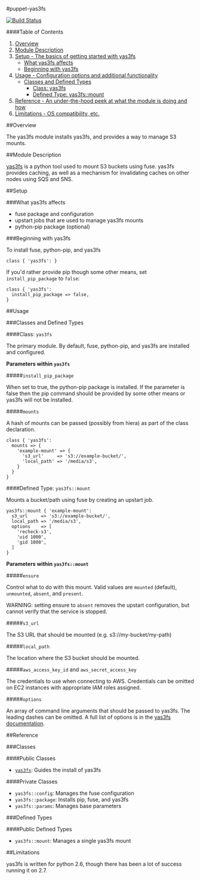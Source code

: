 #puppet-yas3fs

[![Build Status](https://travis-ci.org/pcfens/puppet-yas3fs.png?branch=master)](https://travis-ci.org/pcfens/puppet-yas3fs)

####Table of Contents

1. [Overview](#overview)
2. [Module Description](#module-description)
3. [Setup - The basics of getting started with yas3fs](#setup)
    * [What yas3fs affects](#what-yas3fs-affects)
    * [Beginning with yas3fs](#beginning-with-yas3fs)
4. [Usage - Configuration options and additional functionality](#usage)
    * [Classes and Defined Types](#classes-and-defined-types)
        * [Class: yas3fs](#class-yas3fs)
        * [Defined Type: yas3fs::mount](#defined-type-yas3fs)
5. [Reference - An under-the-hood peek at what the module is doing and how](#reference)
5. [Limitations - OS compatibility, etc.](#limitations)

##Overview

The yas3fs module installs yas3fs, and provides a way to manage S3 mounts.

##Module Description

[yas3fs](https://github.com/danilop/yas3fs) is a python tool used to mount S3
buckets using fuse. yas3fs provides caching, as well as a mechanism for
invalidating caches on other nodes using SQS and SNS.

##Setup

###What yas3fs affects

* fuse package and configuration
* upstart jobs that are used to manage yas3fs mounts
* python-pip package (optional)

###Beginning with yas3fs

To install fuse, python-pip, and yas3fs
```puppet
class { 'yas3fs': }
```

If you'd rather provide pip though some other means, set
`install_pip_package` to `false`:
```puppet
class { 'yas3fs':
  install_pip_package => false,
}
```

##Usage

###Classes and Defined Types

####Class: `yas3fs`

The primary module. By default, fuse, python-pip, and yas3fs are installed and
configured.

**Parameters within `yas3fs`**

#####`install_pip_package`

When set to true, the python-pip package is installed. If the parameter is false
then the pip command should be provided by some other means or yas3fs will not
be installed.

#####`mounts`

A hash of mounts can be passed (possibly from hiera) as part of the class
declaration.

```puppet
class { 'yas3fs':
  mounts => {
    'example-mount' => {
      's3_url'     => 's3://example-bucket/',
      'local_path' => '/media/s3',
    }
  }
}
```

####Defined Type: `yas3fs::mount`

Mounts a bucket/path using fuse by creating an upstart job.

```puppet
yas3fs::mount { 'example-mount':
  s3_url     => 's3://example-bucket/',
  local_path => '/media/s3',
  options    => [
    'recheck-s3',
    'uid 1000',
    'gid 1000',
  ]
}
```

**Parameters within `yas3fs::mount`**

#####`ensure`

Control what to do with this mount. Valid values are `mounted` (default), `unmounted`, `absent`,
and `present`.

WARNING: setting ensure to `absent` removes the upstart configuration, but cannot
verify that the service is stopped.

#####`s3_url`

The S3 URL that should be mounted (e.g. s3://my-bucket/my-path)

#####`local_path`

The location where the S3 bucket should be mounted.

#####`aws_access_key_id` and `aws_secret_access_key`

The credentials to use when connecting to AWS. Credentials can be omitted on EC2
instances with appropriate IAM roles assigned.

#####`options`

An array of command line arguments that should be passed to yas3fs. The leading
dashes can be omitted. A full list of options is in the
[yas3fs documentation](https://github.com/danilop/yas3fs/blob/master/README.md).

##Reference

###Classes

####Public Classes

* [`yas3fs`](#class-yas3fs): Guides the install of yas3fs

####Private Classes

* `yas3fs::config`: Manages the fuse configuration
* `yas3fs::package`: Installs pip, fuse, and yas3fs
* `yas3fs::params`: Manages base parameters

###Defined Types

####Public Defined Types

* `yas3fs::mount`: Manages a single yas3fs mount

##Limitations

yas3fs is written for python 2.6, though there has been a lot of success running
it on 2.7.
